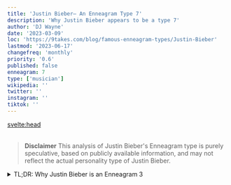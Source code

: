 ```yaml
---
title: 'Justin Bieber– An Enneagram Type 7'
description: 'Why Justin Bieber appears to be a type 7'
author: 'DJ Wayne'
date: '2023-03-09'
loc: 'https://9takes.com/blog/famous-enneagram-types/Justin-Bieber'
lastmod: '2023-06-17'
changefreq: 'monthly'
priority: '0.6'
published: false
enneagram: 7
type: ['musician']
wikipedia: ''
twitter: ''
instagram: ''
tiktok: ''
---
```


<svelte:head>

<meta property="og:image" content="https://9takes.com/types/7s/Justin-Bieber.webp" />
  <link rel="canonical" href="https://9takes.com/blog/famous-enneagram-types/Justin-Bieber">
</svelte:head>

<script>
	import  PopCard  from "../../../lib/components/atoms/PopCard.svelte";
</script>
<div
	style="display: flex;
    justify-content: center;
    margin: 1rem 0;
	"
>
	<PopCard
		image={`/types/7s/${'Justin-Bieber'}.webp`}
		showIcon={false}
		displayText="Justin Bieber"
		subtext=""
	/>
</div>

> **Disclaimer** This analysis of Justin Bieber's Enneagram type is purely speculative, based on publicly available information, and may not reflect the actual personality type of Justin Bieber.

<details>
<summary class="accordion">TL;DR: Why Justin Bieber is an Enneagram 3</summary>
<div class="panel">
<ul>
<li></li>
<li></li>
<li></li>
<li></li>
</ul>
  </div>
</details>

<p class="firstLetter"></p>
